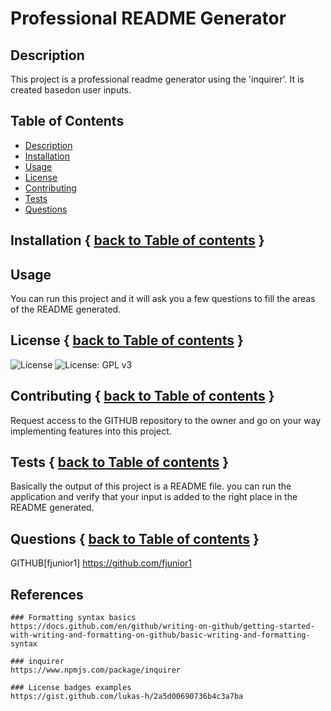 # Professional README Generator

## Description
This project is a professional readme generator using the 'inquirer'.
It is created basedon user inputs.


## Table of Contents
  * [Description](#Description)
  * [Installation](#Installation)
  * [Usage](#Usage)
  * [License](#License)
  * [Contributing](#Contributing)
  * [Tests](#Tests)
  * [Questions](#Questions)

## Installation { [back to Table of contents](#Table-of-Contents) }

## Usage
You can run this project and it will ask you a few questions to fill the areas of the README generated.

## License   { [back to Table of contents](#Table-of-Contents) }
![License](https://img.shields.io/badge/License-GPL%20v2-blue.svg)
![License: GPL v3](https://www.gnu.org/licenses/gpl-3.0)

## Contributing  { [back to Table of contents](#Table-of-Contents) }
Request access to the GITHUB repository to the owner and go on your way implementing features into this project.

## Tests    { [back to Table of contents](#Table-of-Contents) }

Basically the output of this project is a README file. you can run the application and verify that your input is added to the right place in the README generated.

## Questions   { [back to Table of contents](#Table-of-Contents) }

GITHUB[fjunior1] https://github.com/fjunior1

## References
    ### Formatting syntax basics 
    https://docs.github.com/en/github/writing-on-github/getting-started-with-writing-and-formatting-on-github/basic-writing-and-formatting-syntax

    ### inquirer
    https://www.npmjs.com/package/inquirer

    ### License badges examples
    https://gist.github.com/lukas-h/2a5d00690736b4c3a7ba


